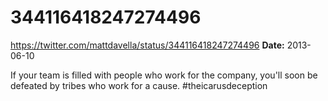# 344116418247274496
https://twitter.com/mattdavella/status/344116418247274496
**Date:** 2013-06-10

If your team is filled with people who work for the company, you'll soon be defeated by tribes who work for a cause. #theicarusdeception
